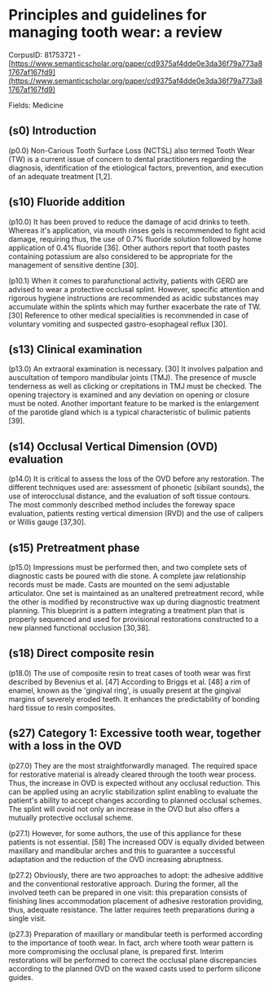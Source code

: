 # Principles and guidelines for managing tooth wear: a review

CorpusID: 81753721 - [https://www.semanticscholar.org/paper/cd9375af4dde0e3da36f79a773a81767af167fd9](https://www.semanticscholar.org/paper/cd9375af4dde0e3da36f79a773a81767af167fd9)

Fields: Medicine

## (s0) Introduction
(p0.0) Non-Carious Tooth Surface Loss (NCTSL) also termed Tooth Wear (TW) is a current issue of concern to dental practitioners regarding the diagnosis, identification of the etiological factors, prevention, and execution of an adequate treatment [1,2].
## (s10) Fluoride addition
(p10.0) It has been proved to reduce the damage of acid drinks to teeth. Whereas it's application, via mouth rinses gels is recommended to fight acid damage, requiring thus, the use of 0.7% fluoride solution followed by home application of 0.4% fluoride [36]. Other authors report that tooth pastes containing potassium are also considered to be appropriate for the management of sensitive dentine [30].

(p10.1) When it comes to parafunctional activity, patients with GERD are advised to wear a protective occlusal splint. However, specific attention and rigorous hygiene instructions are recommended as acidic substances may accumulate within the splints which may further exacerbate the rate of TW. [30] Reference to other medical specialities is recommended in case of voluntary vomiting and suspected gastro-esophageal reflux [30].
## (s13) Clinical examination
(p13.0) An extraoral examination is necessary. [30] It involves palpation and auscultation of temporo mandibular joints (TMJ). The presence of muscle tenderness as well as clicking or crepitations in TMJ must be checked. The opening trajectory is examined and any deviation on opening or closure must be noted. Another important feature to be marked is the enlargement of the parotide gland which is a typical characteristic of bulimic patients [39].
## (s14) Occlusal Vertical Dimension (OVD) evaluation
(p14.0) It is critical to assess the loss of the OVD before any restoration. The different techniques used are: assessment of phonetic (sibilant sounds), the use of interocclusal distance, and the evaluation of soft tissue contours. The most commonly described method includes the foreway space evaluation, patients resting vertical dimension (RVD) and the use of calipers or Willis gauge [37,30].
## (s15) Pretreatment phase
(p15.0) Impressions must be performed then, and two complete sets of diagnostic casts be poured with die stone. A complete jaw relationship records must be made. Casts are mounted on the semi adjustable articulator. One set is maintained as an unaltered pretreatment record, while the other is modified by reconstructive wax up during diagnostic treatment planning. This blueprint is a pattern integrating a treatment plan that is properly sequenced and used for provisional restorations constructed to a new planned functional occlusion [30,38].
## (s18) Direct composite resin
(p18.0) The use of composite resin to treat cases of tooth wear was first described by Bevenius et al. [47] According to Briggs et al. [48] a rim of enamel, known as the 'gingival ring', is usually present at the gingival margins of severely eroded teeth. It enhances the predictability of bonding hard tissue to resin composites.
## (s27) Category 1: Excessive tooth wear, together with a loss in the OVD
(p27.0) They are the most straightforwardly managed. The required space for restorative material is already cleared through the tooth wear process. Thus, the increase in OVD is expected without any occlusal reduction. This can be applied using an acrylic stabilization splint enabling to evaluate the patient's ability to accept changes according to planned occlusal schemes. The splint will ovoid not only an increase in the OVD but also offers a mutually protective occlusal scheme.

(p27.1) However, for some authors, the use of this appliance for these patients is not essential. [58] The increased ODV is equally divided between maxillary and mandibular arches and this to guarantee a successful adaptation and the reduction of the OVD increasing abruptness.

(p27.2) Obviously, there are two approaches to adopt: the adhesive additive and the conventional restorative approach. During the former, all the involved teeth can be prepared in one visit: this preparation consists of finishing lines accommodation placement of adhesive restoration providing, thus, adequate resistance. The latter requires teeth preparations during a single visit.

(p27.3) Preparation of maxillary or mandibular teeth is performed according to the importance of tooth wear. In fact, arch where tooth wear pattern is more compromising the occlusal plane, is prepared first. Interim restorations will be performed to correct the occlusal plane discrepancies according to the planned OVD on the waxed casts used to perform silicone guides.
